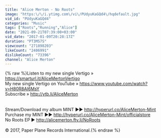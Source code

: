 ```yaml
---
title: "Alice Merton - No Roots"
image: "https:\/\/i.ytimg.com\/vi\/PUdyuKaGQd4\/hqdefault.jpg"
vid_id: "PUdyuKaGQd4"
categories: "Music"
tags: ["Roots","Running","Alice"]
date: "2021-09-21T07:39:00+03:00"
vid_date: "2017-01-09T20:28:17Z"
duration: "PT3M57S"
viewcount: "271898203"
likeCount: "2406991"
dislikeCount: "73396"
channel: "Alice Merton"
---
```

{% raw %}Listen to my new single Vertigo » <a rel="nofollow" target="blank" href="https://smarturl.it/AliceMertonVertigo​">https://smarturl.it/AliceMertonVertigo​</a><br />My new single Vertigo on YouTube » <a rel="nofollow" target="blank" href="https://www.youtube.com/watch?v=H80R8AI6MsY">https://www.youtube.com/watch?v=H80R8AI6MsY</a><br />Subscribe » <a rel="nofollow" target="blank" href="http://ytb.li/AliceMerton​">http://ytb.li/AliceMerton​</a><br /><br /><br />Stream/Download my album MINT ►► <a rel="nofollow" target="blank" href="http://hyperurl.co/AliceMerton-Mint">http://hyperurl.co/AliceMerton-Mint</a><br />Purchase my MINT ►► <a rel="nofollow" target="blank" href="http://hyperurl.co/AliceMerton-Mint/officialstore">http://hyperurl.co/AliceMerton-Mint/officialstore</a><br />No Roots EP ► <a rel="nofollow" target="blank" href="http://alicemerton.fty.li/NoRoots">http://alicemerton.fty.li/NoRoots</a><br /><br />© 2017, Paper Plane Records International.{% endraw %}
